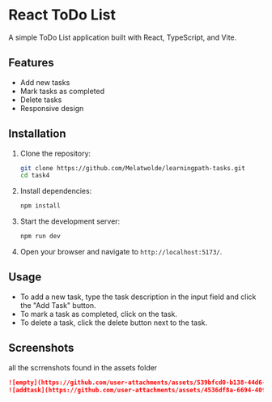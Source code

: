 # React ToDo List

A simple ToDo List application built with React, TypeScript, and Vite.

## Features

- Add new tasks
- Mark tasks as completed
- Delete tasks
- Responsive design

## Installation

1. Clone the repository:
    ```sh
    git clone https://github.com/Melatwolde/learningpath-tasks.git
    cd task4
    ```

2. Install dependencies:
    ```sh
    npm install
    ```

3. Start the development server:
    ```sh
    npm run dev
    ```

4. Open your browser and navigate to `http://localhost:5173/`.

## Usage

- To add a new task, type the task description in the input field and click the "Add Task" button.
- To mark a task as completed, click on the task.
- To delete a task, click the delete button next to the task.

## Screenshots
all the scrrenshots found in the assets folder


```markdown
![empty](https://github.com/user-attachments/assets/539bfcd0-b138-44d6-9896-99f94ed0d4bf)
![addtask](https://github.com/user-attachments/assets/4536df8a-6694-40ff-a396-d5b6e9191380)
